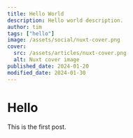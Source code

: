 ```yaml
---
title: Hello World
description: Hello world description.
author: tim
tags: ["hello"]
image: /assets/social/nuxt-cover.png
cover:
  src: /assets/articles/nuxt-cover.png
  alt: Nuxt cover image
published_date: 2024-01-20
modified_date: 2024-01-30
---
```


# Hello

This is the first post.
